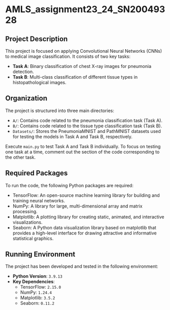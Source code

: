 # AMLS_assignment23_24_SN20049328

## Project Description
This project is focused on applying Convolutional Neural Networks (CNNs) to medical image classification. It consists of two key tasks:
- **Task A**: Binary classification of chest X-ray images for pneumonia detection.
- **Task B**: Multi-class classification of different tissue types in histopathological images.

## Organization
The project is structured into three main directories:

- `A/`: Contains code related to the pneumonia classification task (Task A).
- `B/`: Contains code related to the tissue type classification task (Task B).
- `Datasets/`: Stores the PneumoniaMNIST and PathMNIST datasets used for testing the models in Task A and Task B, respectively.

Execute `main.py` to test Task A and Task B individually. To focus on testing one task at a time, comment out the section of the code corresponding to the other task.

## Required Packages
To run the code, the following Python packages are required:
- TensorFlow: An open-source machine learning library for building and training neural networks.
- NumPy: A library for large, multi-dimensional array and matrix processing.
- Matplotlib: A plotting library for creating static, animated, and interactive visualizations.
- Seaborn: A Python data visualization library based on matplotlib that provides a high-level interface for drawing attractive and informative statistical graphics.

## Running Environment
The project has been developed and tested in the following environment:

- **Python Version**: `3.9.13`
- **Key Dependencies**:
  - TensorFlow: `2.15.0`
  - NumPy: `1.24.4`
  - Matplotlib: `3.5.2`
  - Seaborn: `0.11.2`
